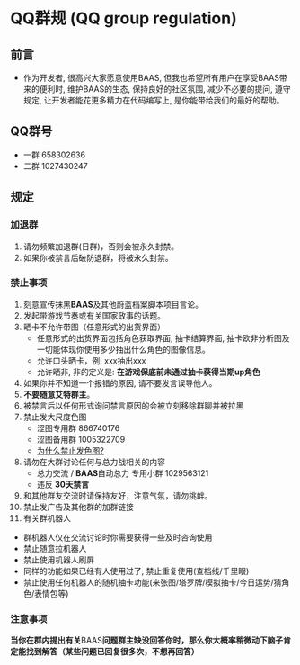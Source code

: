 # QQ群规 (QQ group regulation)
## 前言
- 作为开发者, 很高兴大家愿意使用BAAS, 但我也希望所有用户在享受BAAS带来的便利时, 维护BAAS的生态, 保持良好的社区氛围, 减少不必要的提问, 遵守规定, 让开发者能花更多精力在代码编写上, 是你能带给我们的最好的帮助。
## QQ群号
- 一群 658302636
- 二群 1027430247

## 规定
### 加退群
1. 请勿频繁加退群(日群)，否则会被永久封禁。
2. 如果你被禁言后破防退群，将被永久封禁。
### 禁止事项
1. 刻意宣传抹黑**BAAS**及其他蔚蓝档案脚本项目言论。
2. 发起带游戏节奏或有关国家政事的话题。
3. 晒卡不允许带图（任意形式的出货界面）
   - 任意形式的出货界面包括角色获取界面, 抽卡结算界面, 抽卡欧非分析图及一切能体现你使用多少抽出什么角色的图像信息。
   - 允许口头晒卡，例: xxx抽出xxx
   - 允许晒非, 非的定义是: **在游戏保底前未通过抽卡获得当期up角色**
4. 如果你并不知道一个报错的原因, 请不要发言误导他人。
5. **不要随意艾特群主**。
6. 被禁言后以任何形式询问禁言原因的会被立刻移除群聊并被拉黑
7. 禁止发大尺度色图 
   - 涩图专用群 866740176
   - 涩图备用群 1005322709
   - [为什么禁止发色图?](/usage_doc/destroyer#现状)
8. 请勿在大群讨论任何与总力战相关的内容
   - 总力交流 / **BAAS**自动总力 专用小群 1029563121
   - 违反 **30天禁言**
9. 和其他群友交流时请保持友好，注意气氛，请勿挑衅。
10. 禁止发广告及其他群的加群链接 
11. 有关群机器人
   - 群机器人仅在交流讨论时你需要获得一些及时咨询使用
   - 禁止随意拉机器人
   - 禁止使用机器人刷屏
   - 同样的功能如果已经有人使用过了, 禁止重复使用(查档线/千里眼)
   - 禁止使用任何机器人的随机抽卡功能(来张图/塔罗牌/模拟抽卡/今日运势/猜角色/表情包等)

### 注意事项

**当你在群内提出有关**BAAS**问题群主缺没回答你时，那么你大概率稍微动下脑子肯定能找到解答（某些问题已回复很多次，不想再回答）**
